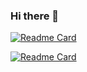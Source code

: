 ### Hi there 👋

[![Readme Card](https://github-readme-stats.vercel.app/api/pin/?username=lblake&show_owner=true&repo=Portfolio-Website)](https://github.com/lblake/Portfolio-Website)

[![Readme Card](https://github-readme-stats.vercel.app/api/pin/?username=lblake&show_owner=true&repo=body-analysis)](https://github.com/lblake/body-analysis)
<!--
**lblake/lblake** is a ✨ _special_ ✨ repository because its `README.md` (this file) appears on your GitHub profile.

Here are some ideas to get you started:

- 🔭 I’m currently working on ...
- 🌱 I’m currently learning ...
- 👯 I’m looking to collaborate on ...
- 🤔 I’m looking for help with ...
- 💬 Ask me about ...
- 📫 How to reach me: ...
- 😄 Pronouns: ...
- ⚡ Fun fact: ...
-->
